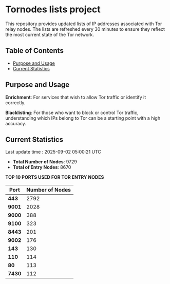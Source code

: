 # Tornodes lists project

This repository provides updated lists of IP addresses associated with Tor relay nodes. The lists are refreshed every 30 minutes to ensure they reflect the most current state of the Tor network.

## Table of Contents

- [Purpose and Usage](#purpose-and-usage)
- [Current Statistics](#current-statistics)


## Purpose and Usage

**Enrichment**: For services that wish to allow Tor traffic or identify it correctly.

**Blacklisting**: For those who want to block or control Tor traffic, understanding which IPs belong to Tor can be a starting point with a high accuracy.

## Current Statistics

Last update time : 2025-09-02 05:00:21 UTC

- **Total Number of Nodes**: 9729
- **Total of Entry Nodes**: 8670

**TOP 10 PORTS USED FOR TOR ENTRY NODES**

| **Port** | **Number of Nodes** |
|------|-----------------|
| **443**   | 2792  |
| **9001**   | 2028  |
| **9000**   | 388  |
| **9100**   | 323  |
| **8443**   | 201  |
| **9002**   | 176  |
| **143**   | 130  |
| **110**   | 114  |
| **80**   | 113  |
| **7430**   | 112  |

